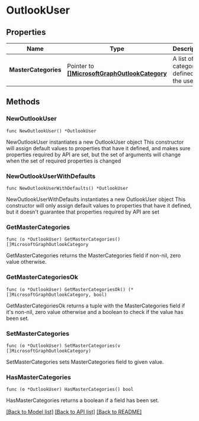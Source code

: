 # OutlookUser

## Properties

Name | Type | Description | Notes
------------ | ------------- | ------------- | -------------
**MasterCategories** | Pointer to [**[]MicrosoftGraphOutlookCategory**](MicrosoftGraphOutlookCategory.md) | A list of categories defined for the user. | [optional] 

## Methods

### NewOutlookUser

`func NewOutlookUser() *OutlookUser`

NewOutlookUser instantiates a new OutlookUser object
This constructor will assign default values to properties that have it defined,
and makes sure properties required by API are set, but the set of arguments
will change when the set of required properties is changed

### NewOutlookUserWithDefaults

`func NewOutlookUserWithDefaults() *OutlookUser`

NewOutlookUserWithDefaults instantiates a new OutlookUser object
This constructor will only assign default values to properties that have it defined,
but it doesn't guarantee that properties required by API are set

### GetMasterCategories

`func (o *OutlookUser) GetMasterCategories() []MicrosoftGraphOutlookCategory`

GetMasterCategories returns the MasterCategories field if non-nil, zero value otherwise.

### GetMasterCategoriesOk

`func (o *OutlookUser) GetMasterCategoriesOk() (*[]MicrosoftGraphOutlookCategory, bool)`

GetMasterCategoriesOk returns a tuple with the MasterCategories field if it's non-nil, zero value otherwise
and a boolean to check if the value has been set.

### SetMasterCategories

`func (o *OutlookUser) SetMasterCategories(v []MicrosoftGraphOutlookCategory)`

SetMasterCategories sets MasterCategories field to given value.

### HasMasterCategories

`func (o *OutlookUser) HasMasterCategories() bool`

HasMasterCategories returns a boolean if a field has been set.


[[Back to Model list]](../README.md#documentation-for-models) [[Back to API list]](../README.md#documentation-for-api-endpoints) [[Back to README]](../README.md)


